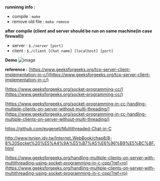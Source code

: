 **runninng info :**
+ compile : `make` 
+ remove old file : `make remove`

**after compile (client and server should be run on same machine(in case firewall))**

+ server : `$./server [port]`
+ client : `$./client [Chat_name] [localhost] [port]`


**Demo**
![image](https://user-images.githubusercontent.com/76427253/174471208-5e1ea0a8-8056-4926-a463-092d4b30bf8c.png)


**reference :**
[https://www.geeksforgeeks.org/tcp-server-client-implementation-in-c/](https://www.geeksforgeeks.org/tcp-server-client-implementation-in-c/)

[https://www.geeksforgeeks.org/socket-programming-cc/](https://www.geeksforgeeks.org/socket-programming-cc/)

[https://www.geeksforgeeks.org/socket-programming-in-cc-handling-multiple-clients-on-server-without-multi-threading/](https://www.geeksforgeeks.org/socket-programming-in-cc-handling-multiple-clients-on-server-without-multi-threading/)

https://github.com/eugeneli/Multithreaded-Chat-in-C

http://www.tsnien.idv.tw/Internet_WebBook/chap8/8-8%20Socket%20%E5%A4%9A%E5%B7%A5%E6%96%B9%E5%BC%8F.html

[https://www.geeksforgeeks.org/handling-multiple-clients-on-server-with-multithreading-using-socket-programming-in-c-cpp/?ref=rp](https://www.geeksforgeeks.org/handling-multiple-clients-on-server-with-multithreading-using-socket-programming-in-c-cpp/?ref=rp)
